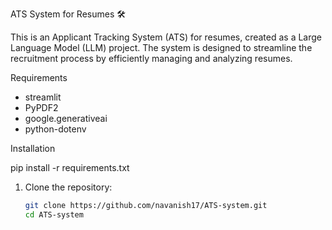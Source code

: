 ATS System for Resumes 🛠️

This is an Applicant Tracking System (ATS) for resumes, created as a Large Language Model (LLM) project. The system is designed to streamline the recruitment process by efficiently managing and analyzing resumes.

Requirements

- streamlit
- PyPDF2
- google.generativeai
- python-dotenv

Installation

pip install -r requirements.txt

1. Clone the repository:

   ```bash
   git clone https://github.com/navanish17/ATS-system.git
   cd ATS-system

